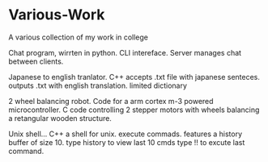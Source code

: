 # Various-Work
A various collection of my work in college 

Chat program, wirrten in python. CLI intereface. 
Server manages chat between clients.

Japanese to english tranlator. C++
accepts .txt file with japanese senteces. outputs .txt with english translation. limited dictionary

2 wheel balancing robot. Code for a arm cortex m-3 powered microcontroller. C code
controlling 2 stepper motors with wheels balancing a retangular wooden structure.

Unix shell... C++
a shell for unix. execute commads.
features a history buffer of size 10.  type history to view last 10 cmds
type !! to excute last command.


